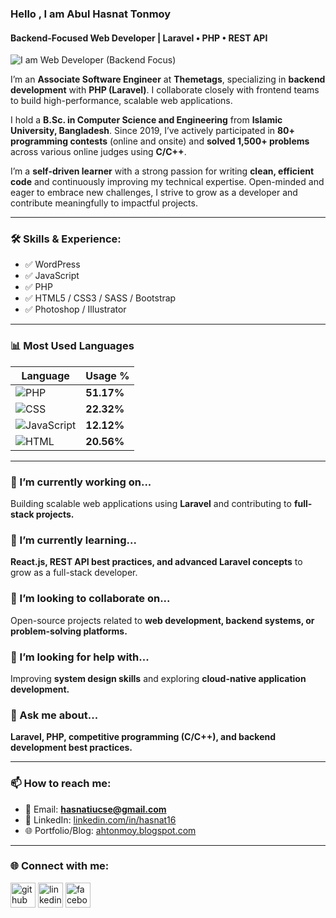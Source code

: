 ###  Hello , I am Abul Hasnat Tonmoy  
#### Backend-Focused Web Developer | Laravel • PHP • REST API  
![I am Web Developer (Backend Focus)](https://i.postimg.cc/R0jjwFy5/Tonmoy.jpg)

I’m an **Associate Software Engineer** at **Themetags**, specializing in **backend development** with **PHP (Laravel)**. I collaborate closely with frontend teams to build high-performance, scalable web applications.

I hold a **B.Sc. in Computer Science and Engineering** from **Islamic University, Bangladesh**. Since 2019, I’ve actively participated in **80+ programming contests** (online and onsite) and **solved 1,500+ problems** across various online judges using **C/C++**.

I’m a **self-driven learner** with a strong passion for writing **clean, efficient code** and continuously improving my technical expertise. Open-minded and eager to embrace new challenges, I strive to grow as a developer and contribute meaningfully to impactful projects.

---

### 🛠 Skills & Experience:
- ✅ WordPress  
- ✅ JavaScript  
- ✅ PHP  
- ✅ HTML5 / CSS3 / SASS / Bootstrap  
- ✅ Photoshop / Illustrator  

---

### 📊 Most Used Languages  

| Language   | Usage %  |
|------------|----------|
| ![PHP](https://img.shields.io/badge/PHP-777BB4?logo=php&logoColor=white) | **51.17%** |
| ![CSS](https://img.shields.io/badge/CSS-1572B6?logo=css3&logoColor=white) | **22.32%**  |
| ![JavaScript](https://img.shields.io/badge/JavaScript-F7DF1E?logo=javascript&logoColor=black) | **12.12%**  |
| ![HTML](https://img.shields.io/badge/HTML-E34F26?logo=html5&logoColor=white) | **20.56%**  |


---

### 🔭 I’m currently working on...  
Building scalable web applications using **Laravel** and contributing to **full-stack projects.**

### 🌱 I’m currently learning...  
**React.js, REST API best practices, and advanced Laravel concepts** to grow as a full-stack developer.  

### 👯 I’m looking to collaborate on...  
Open-source projects related to **web development, backend systems, or problem-solving platforms.**  

### 🤔 I’m looking for help with...  
Improving **system design skills** and exploring **cloud-native application development.**  

### 💬 Ask me about...  
**Laravel, PHP, competitive programming (C/C++), and backend development best practices.**  

---

### 📫 How to reach me:
- 📧 Email: **hasnatiucse@gmail.com**  
- 💼 LinkedIn: [linkedin.com/in/hasnat16](https://www.linkedin.com/in/hasnat16/)  
- 🌐 Portfolio/Blog: [ahtonmoy.blogspot.com](https://ahtonmoy.blogspot.com/)  

---
 
### 🌐 Connect with me:  
[<img src="https://cdn-icons-png.flaticon.com/512/25/25231.png" alt="github" height="40" width="40">](https://github.com/ahtonmoy27)
[<img src="https://cdn-icons-png.flaticon.com/512/174/174857.png" alt="linkedin" height="40" width="40">](https://www.linkedin.com/in/hasnat16/)
[<img src="https://cdn-icons-png.flaticon.com/512/733/733547.png" alt="facebook" height="40" width="40">](https://www.facebook.com/AbulHasnatTonmoy)

